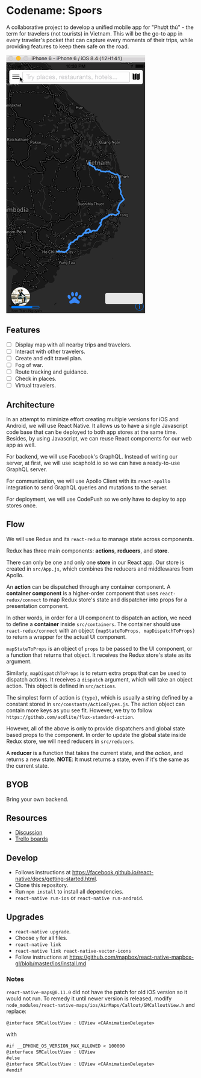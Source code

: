 # Codename: Sp∞rs

A collaborative project to develop a unified mobile app for "Phượt thủ" - the term for travelers (not tourists) in Vietnam. This will be the go-to app in every traveler's pocket that can capture every moments of their trips, while providing features to keep them safe on the road.

![Spoors screenshot as of 2016/12/25](docs/screenshots/spoors-20161225T222000.gif)

## Features

- [ ] Display map with all nearby trips and travelers.
- [ ] Interact with other travelers.
- [ ] Create and edit travel plan.
- [ ] Fog of war.
- [ ] Route tracking and guidance.
- [ ] Check in places.
- [ ] Virtual travelers.

## Architecture

In an attempt to miminize effort creating multiple versions for iOS and Android, we will use React Native. It allows us to have a single Javascript code base that can be deployed to both app stores at the same time. Besides, by using Javascript, we can reuse React components for our web app as well.

For backend, we will use Facebook's GraphQL. Instead of writing our server, at first, we will use scaphold.io so we can have a ready-to-use GraphQL server.

For communication, we will use Apollo Client with its `react-apollo` integration to send GraphQL queries and mutations to the server.

For deployment, we will use CodePush so we only have to deploy to app stores once.

## Flow

We will use Redux and its `react-redux` to manage state across components.

Redux has three main components: **actions**, **reducers**, and **store**.

There can only be one and only one **store** in our React app. Our store is created in `src/App.js`, which combines the reducers and middlewares from Apollo.

An **action** can be dispatched through any container component. A **container component** is a higher-order component that uses `react-redux/connect` to map Redux store's state and dispatcher into props for a presentation component. 

In other words, in order for a UI component to dispatch an action, we need to define a **container** inside `src/containers`. The container should use `react-redux/connect` with an object `{mapStateToProps, mapDispatchToProps}` to return a wrapper for the actual UI component.

`mapStateToProps` is an object of `props` to be passed to the UI component, or a function that returns that object. It receives the Redux store's state as its argument.

Similarly, `mapDispatchToProps` is to return extra props that can be used to dispatch actions. It receives a `dispatch` argument, which will take an object action. This object is defined in `src/actions`.

The simplest form of action is `{type}`, which is usually a string defined by a constant stored in `src/constants/ActionTypes.js`. The action object can contain more keys as you see fit. However, we try to follow `https://github.com/acdlite/flux-standard-action`.

However, all of the above is only to provide dispatchers and global state based props to the component. In order to update the global state inside Redux store, we will need reducers in `src/reducers`.

A **reducer** is a function that takes the current state, and the *action*, and returns a new state. **NOTE**: It must returns a state, even if it's the same as the current state.

## BYOB

Bring your own backend.


## Resources

- [Discussion](http://www.phuot.vn/threads/294864-C%C3%B9ng-t%E1%BA%A1o-n%C3%AAn-%E1%BB%A9ng-d%E1%BB%A5ng-Ph%C6%B0%E1%BB%A3t)
- [Trello boards](https://trello.com/spoors)

## Develop

- Follows instructions at https://facebook.github.io/react-native/docs/getting-started.html.
- Clone this repository.
- Run `npm install` to install all dependencies.
- `react-native run-ios` or `react-native run-android`.

## Upgrades

- `react-native upgrade`.
- Choose `y` for all files.
- `react-native link`
- `react-native link react-native-vector-icons`
- Follow instructions at https://github.com/mapbox/react-native-mapbox-gl/blob/master/ios/install.md 

### Notes

`react-native-maps@0.11.0` did not have the patch for old iOS version so it would not run. To remedy it until newer version is released, modify `node_modules/react-native-maps/ios/AirMaps/Callout/SMCalloutView.h` and replace:

```obj-c
@interface SMCalloutView : UIView <CAAnimationDelegate>
```
 
 with

```obj-c
#if __IPHONE_OS_VERSION_MAX_ALLOWED < 100000
@interface SMCalloutView : UIView
#else
@interface SMCalloutView : UIView <CAAnimationDelegate>
#endif
```

